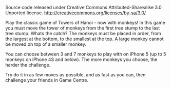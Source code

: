Source code released under Creative Commons Attributed-Sharealike 3.0 Unported license. 
http://creativecommons.org/licenses/by-sa/3.0/ 

Play the classic game of Towers of Hanoi - now with monkeys! In this game you must move the tower of monkeys from the first tree stump to the last tree stump. Whats the catch? The monkeys must be placed in order, from the largest at the bottom, to the smallest at the top. A large monkey cannot be moved on top of a smaller monkey. 

You can choose between 3 and 7 monkeys to play with on iPhone 5 (up to 5 monkeys on iPhone 4S and below). The more monkeys you choose, the harder the challenge. 

Try do it in as few moves as possible, and as fast as you can, then challenge your friends in Game Centre. 

